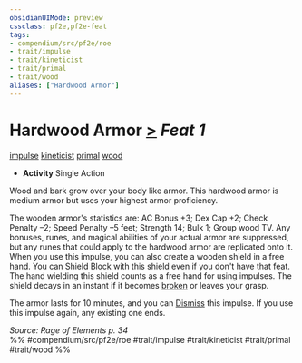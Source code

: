 ```yaml
---
obsidianUIMode: preview
cssclass: pf2e,pf2e-feat
tags:
- compendium/src/pf2e/roe
- trait/impulse
- trait/kineticist
- trait/primal
- trait/wood
aliases: ["Hardwood Armor"]
---
```

# Hardwood Armor  [>](chapter-9-playing-the-game.md#Actions "Single Action") *Feat 1*  
[impulse](impulse-roe.md "Impulse Action & Ability Trait")  [kineticist](kineticist-roe.md "Kineticist Class Trait")  [primal](primal.md "Primal Tradition Trait")  [wood](wood-roe.md "Wood Energy & Element Trait")  

- **Activity** Single Action

Wood and bark grow over your body like armor. This hardwood armor is medium armor but uses your highest armor proficiency.

The wooden armor's statistics are: AC Bonus +3; Dex Cap +2; Check Penalty –2; Speed Penalty –5 feet; Strength 14; Bulk 1; Group wood TV. Any bonuses, runes, and magical abilities of your actual armor are suppressed, but any runes that could apply to the hardwood armor are replicated onto it. When you use this impulse, you can also create a wooden shield in a free hand. You can Shield Block with this shield even if you don't have that feat. The hand wielding this shield counts as a free hand for using impulses. The shield decays in an instant if it becomes [broken](conditions.md#Broken) or leaves your grasp.

The armor lasts for 10 minutes, and you can [Dismiss](dismiss.md) this impulse. If you use this impulse again, any existing one ends.

*Source: Rage of Elements p. 34*  
%% #compendium/src/pf2e/roe #trait/impulse #trait/kineticist #trait/primal #trait/wood %%